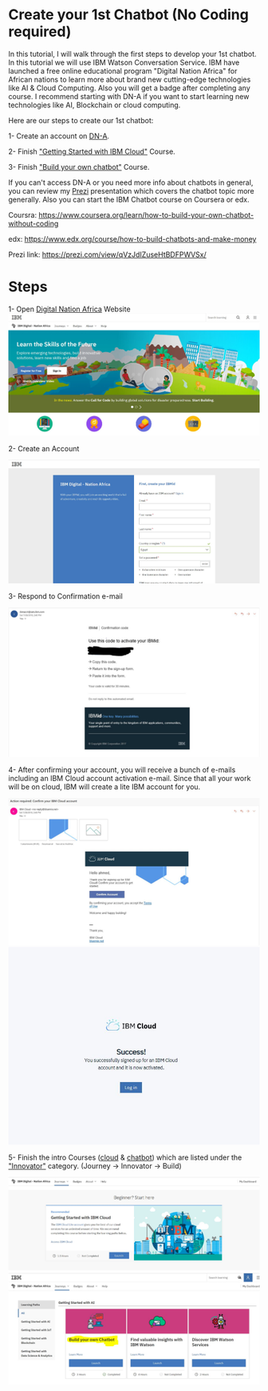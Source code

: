 # Create your 1st Chatbot (No Coding required)

In this tutorial, I will walk through the first steps to develop your 1st chatbot. In this tutorial we will use IBM Watson 
Conversation Service. IBM have launched a free online educational program "Digital Nation Africa" for African nations to learn more about brand new cutting-edge technologies like AI & Cloud Computing. Also you will get a badge after completing any course. I recommend starting with DN-A if you want to start learning new technologies like AI, Blockchain or cloud computing. 

Here are our steps to create our 1st chatbot:

1- Create an account on [DN-A](https://developer.ibm.com/africa/).

2- Finish ["Getting Started with IBM Cloud"](https://developer.ibm.com/africa/skills/innovator-getting-started-with-ibm-cloud/) Course.

3- Finish ["Build your own chatbot"](https://developer.ibm.com/africa/skills/innovator-chatbot-for-good/) Course.

If you can't access DN-A or you need more info about chatbots in general, you can review my [Prezi](https://prezi.com/view/qVzJdIZuseHtBDFPWVSx/) presentation which covers the chatbot topic more generally. Also you can start the IBM Chatbot course on Coursera or edx.

Coursra: https://www.coursera.org/learn/how-to-build-your-own-chatbot-without-coding

edx: https://www.edx.org/course/how-to-build-chatbots-and-make-money

Prezi link: https://prezi.com/view/qVzJdIZuseHtBDFPWVSx/

# Steps

1- Open [Digital Nation Africa](https://developer.ibm.com/africa/) Website
![alt text](https://github.com/abdelazizelsaman/Chatbot-examples/blob/master/bot/step1.JPG)

2- Create an Account

![alt text](https://github.com/abdelazizelsaman/Chatbot-examples/blob/master/bot/step2.JPG)

3- Respond to Confirmation e-mail

![alt text](https://github.com/abdelazizelsaman/Chatbot-examples/blob/master/bot/step4.JPG)

4- After confirming your account, you will receive  a bunch of e-mails including an IBM Cloud account activation e-mail. 
Since that all your work will be on cloud, IBM will create a lite IBM account for you.

![alt text](https://github.com/abdelazizelsaman/Chatbot-examples/blob/master/bot/step3.JPG)
![alt text](https://github.com/abdelazizelsaman/Chatbot-examples/blob/master/bot/step5.JPG)

5- Finish the intro Courses ([cloud](https://developer.ibm.com/africa/skills/innovator-getting-started-with-ibm-cloud/) & [chatbot](https://developer.ibm.com/africa/skills/innovator-chatbot-for-good/)) which are listed under the ["Innovator"](https://developer.ibm.com/africa/innovator/) category. (Journey -> Innovator -> Build)

![alt text](https://github.com/abdelazizelsaman/Chatbot-examples/blob/master/bot/step6.JPG)
![alt text](https://github.com/abdelazizelsaman/Chatbot-examples/blob/master/bot/step7.JPG)

